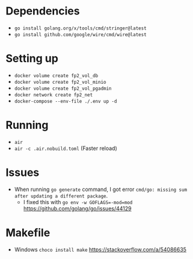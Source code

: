 # Dependencies

- `go install golang.org/x/tools/cmd/stringer@latest`
- `go install github.com/google/wire/cmd/wire@latest`

# Setting up

- `docker volume create fp2_vol_db`
- `docker volume create fp2_vol_minio`
- `docker volume create fp2_vol_pgadmin`
- `docker network create fp2_net`
- `docker-compose --env-file ./.env up -d`

# Running

- `air`
- `air -c .air.nobuild.toml` (Faster reload)

# Issues

- When running `go generate` command, I got error `cmd/go: missing sum after updating a different package`.
  - I fixed this with `go env -w GOFLAGS=-mod=mod` https://github.com/golang/go/issues/44129

# Makefile

- Windows `choco install make` https://stackoverflow.com/a/54086635

